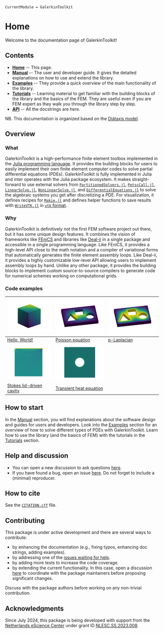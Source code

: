 ```@meta
CurrentModule = GalerkinToolkit
```

# Home

Welcome to the documentation page of GalerkinToolkit!

## Contents

- **[Home](@ref)** -- This page.
- **[Manual](@ref)** -- The user and developer guide. It gives the detailed explanations on how to use and extend the library.
- **[Examples](@ref)** -- They provide a quick overview of the main functionality of the library.
- **[Tutorials](@ref)** -- Learning material to get familiar with the building blocks of the library and the basics of the FEM. They are useful even if you are FEM expert as they walk you through the library step by step.
- **[API](@ref)** -- All the docstrings are here.

NB. This documentation is organized based on the [Diátaxis model](https://diataxis.fr/).

## Overview

### What

GalerkinToolkit is a high-performance finite element toolbox implemented in the [Julia programming language](https://julialang.org/).
It provides the building blocks for users to easily implement their own finite element computer codes to solve partial differential equations (PDEs).
GalerkinToolkit is fully implemented in Julia and inter operates with the Julia package ecosystem. It makes straight-forward to use external solvers from [`PartitionedSolvers.jl`](https://github.com/PartitionedArrays/PartitionedArrays.jl), [`PetscCall.jl`](https://github.com/PartitionedArrays/PetscCall.jl), [`LinearSolve.jl`](https://github.com/SciML/LinearSolve.jl), [`NonLinearSolve.jl`](https://github.com/SciML/NonlinearSolve.jl), and [`DifferentialEquations.jl`](https://github.com/SciML/DifferentialEquations.jl) to solve the algebraic systems you get after discretizing a PDE. For visualization, it defines recipes for [`Makie.jl`](https://github.com/MakieOrg/Makie.jl) and defines helper functions to save results with [`WriteVTK.jl`](https://github.com/JuliaVTK/WriteVTK.jl) in [`vtk` format](https://vtk.org/).

### Why

GalerkinToolkit is definitively not the first FEM software project out there, but it has some unique design features.
It combines the vision of frameworks like [FEniCS](https://fenicsproject.org/) and libraries like [Deal-ii](https://www.dealii.org/)
in a single package and accessible in a single programming language. Like FEniCS, it provides a high-level API close to the math notation and
a compiler of variational forms that automatically generates the finite element assembly loops. Like Deal-ii, it provides a highly customizable
low-level API allowing users to implement assembly loops by hand. Unlike any other package, it provides the building blocks to implement custom
 source-to-source compilers to generate code for numerical schemes working on computational grids.

### Code examples

| ![](src_jl/fig_hello_world_1.png) |  ![](src_jl/fig_poisson_1.png) | ![](src_jl/fig_p_laplacian_1.png) |
|---|---|---|
| [Hello, World!](@ref) |  [Poisson equation](@ref)| [p-Laplacian](@ref) |
| ![](src_jl/fig_stokes_1.png)  |  ![](src_jl/fig_transient_heat_equation_1.gif) | |
| [Stokes lid-driven cavity](@ref) |  [Transient heat equation](@ref) | |


## How to start

 In the [Manual](@ref) section, you will find explanations about the software design and guides for users and developers.  Look into the [Examples](@ref) section for an overview of how to solve different types of PDEs with GalerkinToolkit. Learn how to use the library (and the basics of FEM) with the tutorials in the [Tutorials](@ref) section.

## Help and discussion

- You can open a new discussion to ask questions [here](https://github.com/GalerkinToolkit/GalerkinToolkit.jl/discussions).
- If you have found a bug, open an issue [here](https://github.com/GalerkinToolkit/GalerkinToolkit.jl/issues). Do not forget to include a (minimal) reproducer.

## How to cite

See the [`CITATION.cff`](https://github.com/GalerkinToolkit/GalerkinToolkit.jl/blob/main/CITATION.cff) file.

## Contributing

This package is under active development and there are several ways to contribute:

- by enhancing the documentation (e.g., fixing typos, enhancing doc strings, adding examples).
- by addressing one of the [issues waiting for help](https://github.com/GalerkinToolkit/GalerkinToolkit.jl/labels/help%20wanted).
- by adding more tests to increase the code coverage.
- by extending the current functionality. In this case, open a discussion [here](https://github.com/GalerkinToolkit/GalerkinToolkit.jl/discussions) to coordinate with the package maintainers before proposing significant changes.

Discuss with the package authors before working on any non-trivial contribution.

## Acknowledgments

Since July 2024, this package is being developed with support from the [Netherlands eScience Center](https://www.esciencecenter.nl/) under grant ID [NLESC.SS.2023.008](https://research-software-directory.org/projects/hp2sim).


